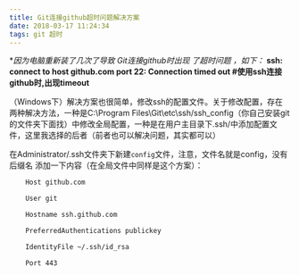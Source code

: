 ```yaml
---
title: Git连接github超时问题解决方案
date: 2018-03-17 11:24:34
tags: git 超时
---
```

**因为电脑重新装了几次了导致  Git连接github时出现 了超时问题 ，如下：*
**ssh: connect to host github.com port 22: Connection timed out    #使用ssh连接github时,出现timeout**

（Windows下）解决方案也很简单，修改ssh的配置文件。关于修改配置，存在两种解决方法，一种是C:\Program Files\Git\etc\ssh/ssh_config（你自己安装git的文件夹下面找）中修改全局配置，一种是在用户主目录下.ssh/中添加配置文件，这里我选择的后者（前者也可以解决问题，其实都可以）
<!--more-->
在Administrator/.ssh文件夹下新建`config`文件，注意，文件名就是config，没有后缀名
添加一下内容（在全局文件中同样是这个方案）：
```Bash
	Host github.com

	User git

	Hostname ssh.github.com

	PreferredAuthentications publickey

	IdentityFile ~/.ssh/id_rsa

	Port 443
```

